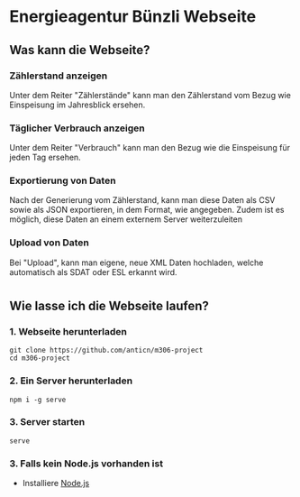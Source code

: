 # Energieagentur Bünzli Webseite
## Was kann die Webseite?
### Zählerstand anzeigen
Unter dem Reiter "Zählerstände" kann man den Zählerstand vom Bezug wie Einspeisung im Jahresblick ersehen.

### Täglicher Verbrauch anzeigen
Unter dem Reiter "Verbrauch" kann man den Bezug wie die Einspeisung für jeden Tag ersehen.

### Exportierung von Daten
Nach der Generierung vom Zählerstand, kann man diese Daten als CSV sowie als JSON exportieren, in dem Format, wie angegeben.
Zudem ist es möglich, diese Daten an einem externem Server weiterzuleiten

### Upload von Daten
Bei "Upload", kann man eigene, neue XML Daten hochladen, welche automatisch als SDAT oder ESL erkannt wird.
# 
###
## Wie lasse ich die Webseite laufen?
### 1. Webseite herunterladen
```
git clone https://github.com/anticn/m306-project
cd m306-project
```
### 2. Ein Server herunterladen
```
npm i -g serve
```
### 3. Server starten
```
serve
```
### 3. Falls kein Node.js vorhanden ist
- Installiere [Node.js](https://www.guru99.com/download-install-node-js)
